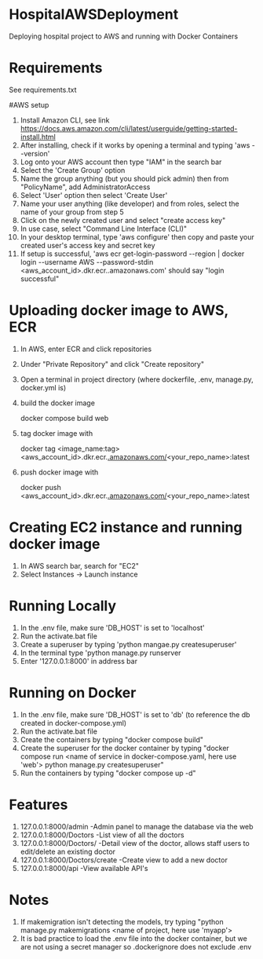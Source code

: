 # HospitalAWSDeployment
Deploying hospital project to AWS and running with Docker Containers

# Requirements
See requirements.txt

#AWS setup
1) Install Amazon CLI, see link https://docs.aws.amazon.com/cli/latest/userguide/getting-started-install.html
2) After installing, check if it works by opening a terminal and typing 'aws --version'
3) Log onto your AWS account then type "IAM" in the search bar
4) Select the 'Create Group' option
5) Name the group anything (but you should pick admin) then from "PolicyName", add AdministratorAccess
6) Select 'User' option then select 'Create User'
7) Name your user anything (like developer) and from roles, select the name of your group from step 5
8) Click on the newly created user and select "create access key"
9) In use case, select "Command Line Interface (CLI)"
10) In your desktop terminal, type 'aws configure' then copy and paste your created user's access key and secret key
11) If setup is successful, 'aws ecr get-login-password --region <region> | docker login --username AWS --password-stdin <aws_account_id>.dkr.ecr.<region>.amazonaws.com' should say "login successful"

# Uploading docker image to AWS, ECR
1) In AWS, enter ECR and click repositories
2) Under "Private Repository" and click "Create repository"
3) Open a terminal in project directory (where dockerfile, .env, manage.py, docker.yml is)
4) build the docker image
   
   docker compose build web
6) tag docker image with
   
   docker tag <image_name:tag> <aws_account_id>.dkr.ecr.<region>[.amazonaws.com/](https://.amazonaws.com/)<your_repo_name>:latest
8) push docker image with
   
   docker push <aws_account_id>.dkr.ecr.<region>[.amazonaws.com/](https://.amazonaws.com/)<your_repo_name>:latest

# Creating EC2 instance and running docker image
1) In AWS search bar, search for "EC2"
2) Select Instances -> Launch instance

# Running Locally
1) In the .env file, make sure 'DB_HOST' is set to 'localhost'
2) Run the activate.bat file
3) Create a superuser by typing 'python mangae.py createsuperuser'
4) In the terminal type 'python manage.py runserver
5) Enter '127.0.0.1:8000' in address bar

# Running on Docker
1) In the .env file, make sure 'DB_HOST' is set to 'db' (to reference the db created in docker-compose.yml)
2) Run the activate.bat file
3) Create the containers by typing "docker compose build"
4) Create the superuser for the docker container by typing "docker compose run <name of service in docker-compose.yaml, here use 'web'> python manage.py createsuperuser"
5) Run the containers by typing "docker compose up -d"

# Features
1) 127.0.0.1:8000/admin           -Admin panel to manage the database via the web
2) 127.0.0.1:8000/Doctors         -List view of all the doctors
3) 127.0.0.1:8000/Doctors/<pk>    -Detail view of the doctor, allows staff users to edit/delete an existing doctor
4) 127.0.0.1:8000/Doctors/create  -Create view to add a new doctor
5) 127.0.0.1:8000/api             -View available API's 

# Notes
1) If makemigration isn't detecting the models, try typing "python manage.py makemigrations <name of project, here use 'myapp'>
2) It is bad practice to load the .env file into the docker container, but we are not using a secret manager so .dockerignore does not exclude .env

